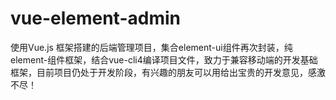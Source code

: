 # vue-element-admin
使用Vue.js 框架搭建的后端管理项目，集合element-ui组件再次封装，纯element-组件框架，结合vue-cli4编译项目文件，致力于兼容移动端的开发基础框架，目前项目仍处于开发阶段，有兴趣的朋友可以用给出宝贵的开发意见，感激不尽！
